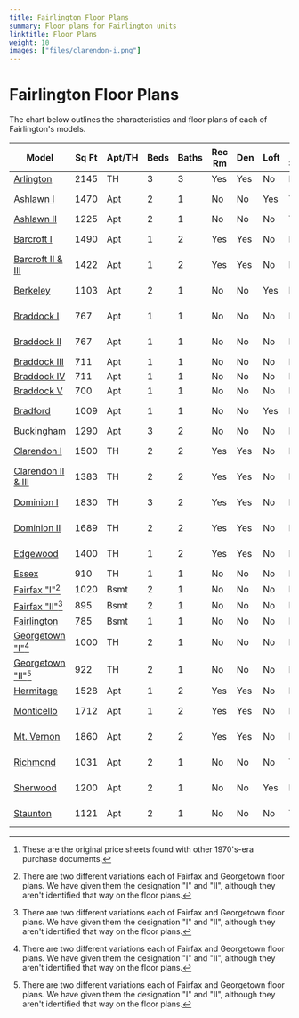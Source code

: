 ```yaml
---
title: Fairlington Floor Plans
summary: Floor plans for Fairlington units
linktitle: Floor Plans
weight: 10
images: ["files/clarendon-i.png"]
---
```


# Fairlington Floor Plans

The chart below outlines the characteristics and floor plans of each of Fairlington's models.

| Model                                            | Sq Ft | Apt/TH | Beds | Baths | Rec Rm | Den  | Loft | Bsmt Storage | Floors | Original Prices[^1] |
| ------------------------------------------------ | ----- | ------ | ---- | ----- | ------ | ---- | ---- | ------------ | ------ | --------------- |
| [Arlington](files/arlington.png)                 | 2145  | TH     | 3    | 3     | Yes    | Yes  | No   | No           | N/A    |
| [Ashlawn I](files/ashlawn-i.png)                 | 1470  | Apt    | 2    | 1     | No     | No   | Yes  | Yes          | 2      | [Price Sheet](files/prices/prices-ashlawn.png) |
| [Ashlawn II](files/ashlawn-ii.png)               | 1225  | Apt    | 2    | 1     | No     | No   | No   | Yes          | 2      |
| [Barcroft I](files/barcroft-i.png)               | 1490  | Apt    | 1    | 2     | Yes    | Yes  | No   | No           | B&1    | [Price Sheet](files/prices/prices-barcroft-i.png) |
| [Barcroft II & III](files/barcroft-ii-iii.png)   | 1422  | Apt    | 1    | 2     | Yes    | Yes  | No   | No           | B&1    | [Price Sheet](files/prices/prices-barcroft-iii.png) |
| [Berkeley](files/berkeley.png)                   | 1103  | Apt    | 2    | 1     | No     | No   | Yes  | No           | 3      | [Price Sheet](files/prices/prices-berkeley.png) |
| [Braddock I](files/braddock.png)                 | 767   | Apt    | 1    | 1     | No     | No   | No   | No           | 3      | [Price Sheet](files/prices/prices-braddock.png) |
| [Braddock II](files/braddock-ii.png)             | 767   | Apt    | 1    | 1     | No     | No   | No   | No           | 2      | [Price Sheet](files/prices/prices-braddock-ii.png) |
| [Braddock III](files/braddock_III.pdf)           | 711   | Apt    | 1    | 1     | No     | No   | No   | No           | 3      |
| [Braddock IV](files/braddock_IV.pdf)             | 711   | Apt    | 1    | 1     | No     | No   | No   | No           | 2      |
| [Braddock V](files/braddock_V.pdf)               | 700   | Apt    | 1    | 1     | No     | No   | No   | No           | 2      |
| [Bradford](files/bradford.png)                   | 1009  | Apt    | 1    | 1     | No     | No   | Yes  | No           | 2/3    | [Price Sheet](files/prices/prices-bradford.png) |
| [Buckingham](files/buckingham.png)               | 1290  | Apt    | 3    | 2     | No     | No   | No   | No           | 1&2    |
| [Clarendon I](files/clarendon-i.png)             | 1500  | TH     | 2    | 2     | Yes    | Yes  | No   | No           | N/A    | [Price Sheet](files/prices/prices-clarendon-i.png) |
| [Clarendon II & III](files/clarendon-ii-iii.png) | 1383  | TH     | 2    | 2     | Yes    | Yes  | No   | No           | N/A    | [Price Sheet](files/prices/prices-clarendon-ii.png) |
| [Dominion I](files/dominion-i.png)               | 1830  | TH     | 3    | 2     | Yes    | Yes  | No   | No           | N/A    | [Price Sheet](files/prices/prices-dominion-i.png) |
| [Dominion II](files/dominion-ii.png)             | 1689  | TH     | 2    | 2     | Yes    | Yes  | No   | No           | N/A    | [Price Sheet](files/prices/prices-dominion-ii.png) |
| [Edgewood](files/edgewood.png)                   | 1400  | TH     | 1    | 2     | Yes    | Yes  | No   | No           | N/A    | [Price Sheet](files/prices/prices-edgewood.png) |
| [Essex](files/essex.png)                         | 910   | TH     | 1    | 1     | No     | No   | No   | No           | N/A    |
| [Fairfax "I"](files/fairfax1.png)[^2]            | 1020  | Bsmt   | 2    | 1     | No     | No   | No   | No           | B      |
| [Fairfax "II"](files/fairfax2.png)[^2]           | 895   | Bsmt   | 2    | 1     | No     | No   | No   | No           | B      |
| [Fairlington](files/fairlington.png)             | 785   | Bsmt   | 1    | 1     | No     | No   | No   | No           | B      |
| [Georgetown "I"](files/georgetown1.png)[^2]      | 1000  | TH     | 2    | 1     | No     | No   | No   | No           | N/A    | [Price Sheet](files/prices/prices-georgetown.png) |
| [Georgetown "II"](files/georgetown2.png)[^2]     | 922   | TH     | 2    | 1     | No     | No   | No   | No           | N/A    |
| [Hermitage](files/hermitage.png)                 | 1528  | Apt    | 1    | 2     | Yes    | Yes  | No   | No           | B&1    |
| [Monticello](files/monticello.png)               | 1712  | Apt    | 1    | 2     | Yes    | Yes  | No   | No           | B&1    | [Price Sheet](files/prices/prices-monticello.png) |
| [Mt. Vernon](files/mt-vernon.png)                | 1860  | Apt    | 2    | 2     | Yes    | Yes  | No   | No           | B&1    | [Price Sheet](files/prices/prices-mt-vernon.png) |
| [Richmond](files/richmond.png)                   | 1031  | Apt    | 2    | 1     | No     | No   | No   | Yes          | 2      | [Price Sheet](files/prices/prices-richmond.png) |
| [Sherwood](files/sherwood.png)                   | 1200  | Apt    | 2    | 1     | No     | No   | Yes  | No           | 3      | [Price Sheet](files/prices/prices-sherwood.png) |
| [Staunton](files/staunton.png)                   | 1121  | Apt    | 2    | 1     | No     | No   | No   | Yes          | 2      | [Price Sheet](files/prices/prices-staunton.png) |

[^1]: These are the original price sheets found with other 1970's-era purchase documents.
[^2]: There are two different variations each of Fairfax and Georgetown floor plans. We have given them the designation "I" and "II", although they aren't identified that way on the floor plans.